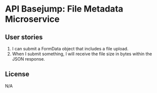 # API Basejump: File Metadata Microservice

## User stories

1. I can submit a FormData object that includes a file upload.
2. When I submit something, I will receive the file size in bytes within the JSON response.

## License

N/A
